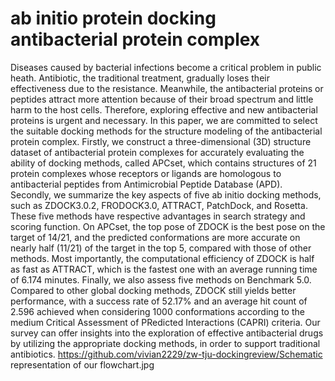 # ab initio protein docking antibacterial protein complex
Diseases caused by bacterial infections become a critical problem in public heath. Antibiotic, the traditional treatment, gradually loses their effectiveness due to the resistance. Meanwhile, the antibacterial proteins or peptides attract more attention because of their broad spectrum and little harm to the host cells. Therefore, exploring effective and new antibacterial proteins is urgent and necessary. In this paper, we are committed to select the suitable docking methods for the structure modeling of the antibacterial protein complex. Firstly, we construct a three-dimensional (3D) structure dataset of antibacterial protein complexes for accurately evaluating the ability of docking methods, called APCset, which contains structures of 21 protein complexes whose receptors or ligands are homologous to antibacterial peptides from Antimicrobial Peptide Database (APD).	Secondly, we summarize the key aspects of five ab initio docking methods, such as ZDOCK3.0.2, FRODOCK3.0, ATTRACT, PatchDock, and Rosetta. These five methods have respective advantages in search strategy and scoring function. On APCset, the top pose of ZDOCK is the best pose on the target of 14/21, and the predicted conformations are more accurate on nearly half (11/21) of the target in the top 5, compared with those of other methods. Most importantly, the computational efficiency of ZDOCK is half as fast as ATTRACT, which is the fastest one with an average running time of 6.174 minutes. Finally, we also assess five methods on Benchmark 5.0. Compared to other global docking methods, ZDOCK still yields better performance, with a success rate of 52.17% and an average hit count of 2.596 achieved when considering 1000 conformations according to the medium Critical Assessment of PRedicted Interactions (CAPRI) criteria. Our survey can offer insights into the exploration of effective antibacterial drugs by utilizing the appropriate docking methods, in order to support traditional antibiotics.
https://github.com/vivian2229/zw-tju-dockingreview/Schematic representation of our flowchart.jpg
